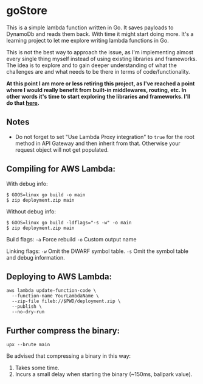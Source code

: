 # goStore

This is a simple lambda function written in Go.
It saves payloads to DynamoDb and reads them back. With time it might start doing more.
It's a learning project to let me explore writing lambda functions in Go.

This is not the best way to approach the issue, as I'm implementing almost every single thing myself instead of using
existing libraries and frameworks. The idea is to explore and to gain deeper understanding of what the challenges are
and what needs to be there in terms of code/functionality.

**At this point I am more or less retiring this project, as I've reached a point where I would really benefit from built-in
middlewares, routing, etc. In other words it's time to start exploring the libraries and frameworks. I'll do that [here](https://gitlab.com/ro-tex/golambda).**

## Notes

* Do not forget to set "Use Lambda Proxy integration" to `true` for the root method in API Gateway and then inherit from that.
Otherwise your request object will not get populated.


## Compiling for AWS Lambda:

With debug info:

```
$ GOOS=linux go build -o main
$ zip deployment.zip main
```

Without debug info:

```
$ GOOS=linux go build -ldflags="-s -w" -o main
$ zip deployment.zip main
```

Build flags:
`-a` Force rebuild
`-o` Custom output name

Linking flags:
`-w` Omit the DWARF symbol table.
`-s` Omit the symbol table and debug information.

## Deploying to AWS Lambda:

```
aws lambda update-function-code \
  --function-name YourLambdaName \
  --zip-file fileb://$PWD/deployment.zip \
  --publish \
  --no-dry-run
```

## Further compress the binary:

```
upx --brute main
```

Be advised that compressing a binary in this way:

1. Takes some time.
2. Incurs a small delay when starting the binary (~150ms, ballpark value).
